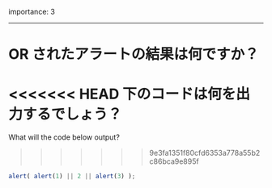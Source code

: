 importance: 3

---

# OR されたアラートの結果は何ですか？

<<<<<<< HEAD
下のコードは何を出力するでしょう？
=======
What will the code below output?
>>>>>>> 9e3fa1351f80cfd6353a778a55b2c86bca9e895f

```js
alert( alert(1) || 2 || alert(3) );
```
